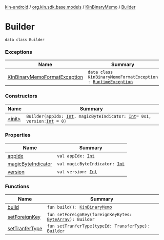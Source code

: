 [kin-android](../../../index.md) / [org.kin.sdk.base.models](../../index.md) / [KinBinaryMemo](../index.md) / [Builder](./index.md)

# Builder

`data class Builder`

### Exceptions

| Name | Summary |
|---|---|
| [KinBinaryMemoFormatException](-kin-binary-memo-format-exception/index.md) | `data class KinBinaryMemoFormatException : `[`RuntimeException`](https://kotlinlang.org/api/latest/jvm/stdlib/kotlin/-runtime-exception/index.html) |

### Constructors

| Name | Summary |
|---|---|
| [&lt;init&gt;](-init-.md) | `Builder(appIdx: `[`Int`](https://kotlinlang.org/api/latest/jvm/stdlib/kotlin/-int/index.html)`, magicByteIndicator: `[`Int`](https://kotlinlang.org/api/latest/jvm/stdlib/kotlin/-int/index.html)` = 0x1, version: `[`Int`](https://kotlinlang.org/api/latest/jvm/stdlib/kotlin/-int/index.html)` = 0)` |

### Properties

| Name | Summary |
|---|---|
| [appIdx](app-idx.md) | `val appIdx: `[`Int`](https://kotlinlang.org/api/latest/jvm/stdlib/kotlin/-int/index.html) |
| [magicByteIndicator](magic-byte-indicator.md) | `val magicByteIndicator: `[`Int`](https://kotlinlang.org/api/latest/jvm/stdlib/kotlin/-int/index.html) |
| [version](version.md) | `val version: `[`Int`](https://kotlinlang.org/api/latest/jvm/stdlib/kotlin/-int/index.html) |

### Functions

| Name | Summary |
|---|---|
| [build](build.md) | `fun build(): `[`KinBinaryMemo`](../index.md) |
| [setForeignKey](set-foreign-key.md) | `fun setForeignKey(foreignKeyBytes: `[`ByteArray`](https://kotlinlang.org/api/latest/jvm/stdlib/kotlin/-byte-array/index.html)`): Builder` |
| [setTranferType](set-tranfer-type.md) | `fun setTranferType(typeId: TransferType): Builder` |
